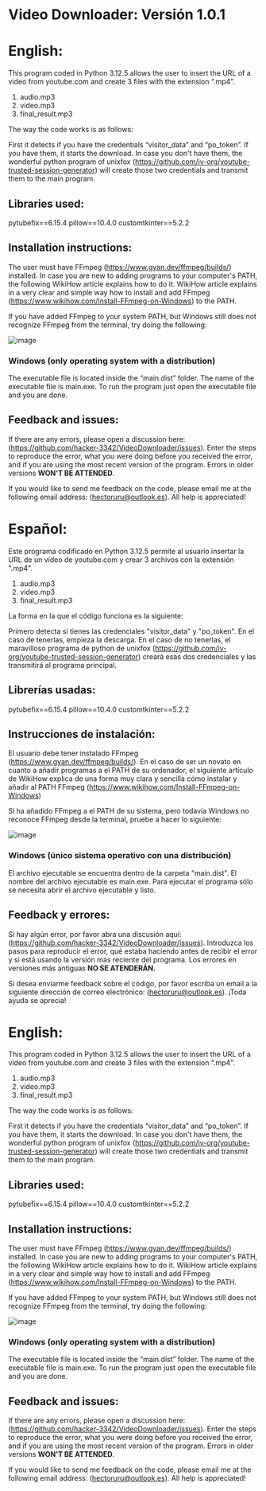 # Video Downloader: Versión 1.0.1

# English:

This program coded in Python 3.12.5 allows the user to insert the URL of a video from youtube.com and create 3 files with the extension “.mp4”.

1. audio.mp3
2. video.mp3
3. final_result.mp3

The way the code works is as follows:

First it detects if you have the credentials “visitor_data” and “po_token”. If you have them, it starts the download. In case you don't have them, the wonderful python program
of unixfox (https://github.com/iv-org/youtube-trusted-session-generator) will create those two credentials and transmit them to the main program.

## Libraries used:

pytubefix==6.15.4
pillow==10.4.0
customtkinter==5.2.2

## Installation instructions:

The user must have FFmpeg (https://www.gyan.dev/ffmpeg/builds/) installed. In case you are new to adding programs to your computer's PATH, the following WikiHow article explains how to do it. 
WikiHow article explains in a very clear and simple way how to install and add FFmpeg (https://www.wikihow.com/Install-FFmpeg-on-Windows) to the PATH.

If you have added FFmpeg to your system PATH, but Windows still does not recognize FFmpeg from the terminal, try doing the following:

![image](https://github.com/user-attachments/assets/45b4a3f9-1796-4961-b580-89a0e3011fd2)

### Windows (only operating system with a distribution)

The executable file is located inside the “main.dist” folder. The name of the executable file is main.exe. To run the program just open the executable file and you are done.

## Feedback and issues:

If there are any errors, please open a discussion here: (https://github.com/hacker-3342/VideoDownloader/issues). Enter the steps to reproduce the error, what you were doing before you received the error, and if you are using the most recent version of the program. Errors in older versions **WON'T BE ATTENDED**.

If you would like to send me feedback on the code, please email me at the following email address: (hectoruru@outlook.es). All help is appreciated!

# Español:

Este programa codificado en Python 3.12.5 permite al usuario insertar la URL de un vídeo de youtube.com y crear 3 archivos con la extensión ".mp4".

1. audio.mp3
2. video.mp3
3. final_result.mp3

La forma en la que el código funciona es la siguiente:

Primero detecta si tienes las credenciales "visitor_data" y "po_token". En el caso de tenerlas, empieza la descarga. En el caso de no tenerlas, el maravilloso programa de python
de unixfox (https://github.com/iv-org/youtube-trusted-session-generator) creará esas dos credenciales y las transmitirá al programa principal.

## Librerías usadas:

pytubefix==6.15.4
pillow==10.4.0
customtkinter==5.2.2

## Instrucciones de instalación:

El usuario debe tener instalado FFmpeg (https://www.gyan.dev/ffmpeg/builds/). En el caso de ser un novato en cuanto a añadir programas a el PATH de su ordenador, el siguiente 
artículo de WikiHow explica de una forma muy clara y sencilla cómo instalar y añadir al PATH FFmpeg (https://www.wikihow.com/Install-FFmpeg-on-Windows)

Si ha añadido FFmpeg a el PATH de su sistema, pero todavía Windows no reconoce FFmpeg desde la terminal, pruebe a hacer lo siguiente:

![image](https://github.com/user-attachments/assets/45b4a3f9-1796-4961-b580-89a0e3011fd2)

### Windows (único sistema operativo con una distribución)

El archivo ejecutable se encuentra dentro de la carpeta "main.dist". El nombre del archivo ejecutable es main.exe. Para ejecutar el programa sólo se necesita abrir el archivo ejecutable y listo.

## Feedback y errores:

Si hay algún error, por favor abra una discusión aquí: (https://github.com/hacker-3342/VideoDownloader/issues). Introduzca los pasos para reproducir el error, qué estaba haciendo antes de recibir el error y si está usando la versión más reciente del programa. Los errores en versiones más antiguas **NO SE ATENDERÁN.**

Si desea enviarme feedback sobre el código, por favor escriba un email a la siguiente dirección de correo electrónico: (hectoruru@outlook.es). ¡Toda ayuda se aprecia!

# English:

This program coded in Python 3.12.5 allows the user to insert the URL of a video from youtube.com and create 3 files with the extension “.mp4”.

1. audio.mp3
2. video.mp3
3. final_result.mp3

The way the code works is as follows:

First it detects if you have the credentials “visitor_data” and “po_token”. If you have them, it starts the download. In case you don't have them, the wonderful python program
of unixfox (https://github.com/iv-org/youtube-trusted-session-generator) will create those two credentials and transmit them to the main program.

## Libraries used:

pytubefix==6.15.4
pillow==10.4.0
customtkinter==5.2.2

## Installation instructions:

The user must have FFmpeg (https://www.gyan.dev/ffmpeg/builds/) installed. In case you are new to adding programs to your computer's PATH, the following WikiHow article explains how to do it. 
WikiHow article explains in a very clear and simple way how to install and add FFmpeg (https://www.wikihow.com/Install-FFmpeg-on-Windows) to the PATH.

If you have added FFmpeg to your system PATH, but Windows still does not recognize FFmpeg from the terminal, try doing the following:

![image](https://github.com/user-attachments/assets/45b4a3f9-1796-4961-b580-89a0e3011fd2)

### Windows (only operating system with a distribution)

The executable file is located inside the “main.dist” folder. The name of the executable file is main.exe. To run the program just open the executable file and you are done.

## Feedback and issues:

If there are any errors, please open a discussion here: (https://github.com/hacker-3342/VideoDownloader/issues). Enter the steps to reproduce the error, what you were doing before you received the error, and if you are using the most recent version of the program. Errors in older versions **WON'T BE ATTENDED**.

If you would like to send me feedback on the code, please email me at the following email address: (hectoruru@outlook.es). All help is appreciated!

